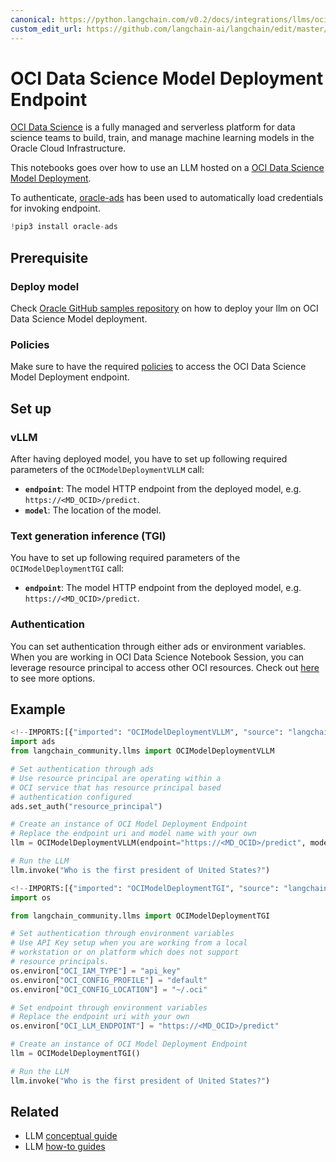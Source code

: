 ```yaml
---
canonical: https://python.langchain.com/v0.2/docs/integrations/llms/oci_model_deployment_endpoint/
custom_edit_url: https://github.com/langchain-ai/langchain/edit/master/docs/docs/integrations/llms/oci_model_deployment_endpoint.ipynb
---
```


# OCI Data Science Model Deployment Endpoint

[OCI Data Science](https://docs.oracle.com/en-us/iaas/data-science/using/home.htm) is a fully managed and serverless platform for data science teams to build, train, and manage machine learning models in the Oracle Cloud Infrastructure.

This notebooks goes over how to use an LLM hosted on a [OCI Data Science Model Deployment](https://docs.oracle.com/en-us/iaas/data-science/using/model-dep-about.htm).

To authenticate, [oracle-ads](https://accelerated-data-science.readthedocs.io/en/latest/user_guide/cli/authentication.html) has been used to automatically load credentials for invoking endpoint.


```python
!pip3 install oracle-ads
```

## Prerequisite

### Deploy model
Check [Oracle GitHub samples repository](https://github.com/oracle-samples/oci-data-science-ai-samples/tree/main/model-deployment/containers/llama2) on how to deploy your llm on OCI Data Science Model deployment.

### Policies
Make sure to have the required [policies](https://docs.oracle.com/en-us/iaas/data-science/using/model-dep-policies-auth.htm#model_dep_policies_auth__predict-endpoint) to access the OCI Data Science Model Deployment endpoint.

## Set up

### vLLM
After having deployed model, you have to set up following required parameters of the `OCIModelDeploymentVLLM` call:

- **`endpoint`**: The model HTTP endpoint from the deployed model, e.g. `https://<MD_OCID>/predict`. 
- **`model`**: The location of the model.

### Text generation inference (TGI)
You have to set up following required parameters of the `OCIModelDeploymentTGI` call:

- **`endpoint`**: The model HTTP endpoint from the deployed model, e.g. `https://<MD_OCID>/predict`. 

### Authentication

You can set authentication through either ads or environment variables. When you are working in OCI Data Science Notebook Session, you can leverage resource principal to access other OCI resources. Check out [here](https://accelerated-data-science.readthedocs.io/en/latest/user_guide/cli/authentication.html) to see more options. 

## Example


```python
<!--IMPORTS:[{"imported": "OCIModelDeploymentVLLM", "source": "langchain_community.llms", "docs": "https://api.python.langchain.com/en/latest/llms/langchain_community.llms.oci_data_science_model_deployment_endpoint.OCIModelDeploymentVLLM.html", "title": "OCI Data Science Model Deployment Endpoint"}]-->
import ads
from langchain_community.llms import OCIModelDeploymentVLLM

# Set authentication through ads
# Use resource principal are operating within a
# OCI service that has resource principal based
# authentication configured
ads.set_auth("resource_principal")

# Create an instance of OCI Model Deployment Endpoint
# Replace the endpoint uri and model name with your own
llm = OCIModelDeploymentVLLM(endpoint="https://<MD_OCID>/predict", model="model_name")

# Run the LLM
llm.invoke("Who is the first president of United States?")
```


```python
<!--IMPORTS:[{"imported": "OCIModelDeploymentTGI", "source": "langchain_community.llms", "docs": "https://api.python.langchain.com/en/latest/llms/langchain_community.llms.oci_data_science_model_deployment_endpoint.OCIModelDeploymentTGI.html", "title": "OCI Data Science Model Deployment Endpoint"}]-->
import os

from langchain_community.llms import OCIModelDeploymentTGI

# Set authentication through environment variables
# Use API Key setup when you are working from a local
# workstation or on platform which does not support
# resource principals.
os.environ["OCI_IAM_TYPE"] = "api_key"
os.environ["OCI_CONFIG_PROFILE"] = "default"
os.environ["OCI_CONFIG_LOCATION"] = "~/.oci"

# Set endpoint through environment variables
# Replace the endpoint uri with your own
os.environ["OCI_LLM_ENDPOINT"] = "https://<MD_OCID>/predict"

# Create an instance of OCI Model Deployment Endpoint
llm = OCIModelDeploymentTGI()

# Run the LLM
llm.invoke("Who is the first president of United States?")
```


## Related

- LLM [conceptual guide](/docs/concepts/#llms)
- LLM [how-to guides](/docs/how_to/#llms)